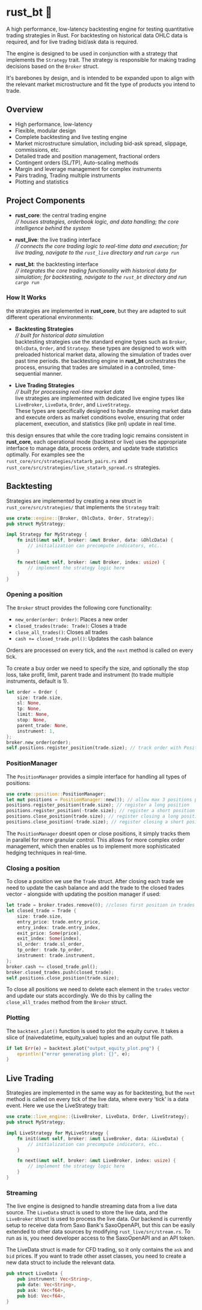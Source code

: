# rust_bt 🦀

A high performance, low-latency backtesting engine for testing quantitative trading strategies in Rust. For backtesting on historical data OHLC data is required, and for live trading bid/ask data is required.

The engine is designed to be used in conjunction with a strategy that implements the `Strategy` trait. The strategy is responsible for making trading decisions based on the `Broker` struct. 

It's barebones by design, and is intended to be expanded upon to align with the relevant market microstructure and fit the type of products you intend to trade.  

## Overview

- High performance, low-latency 
- Flexible, modular design
- Complete backtesting and live testing engine 
- Market microstructure simulation, including bid-ask spread, slippage, commissions, etc.
- Detailed trade and position management, fractional orders
- Contingent orders (SL/TP), Auto-scaling methods
- Margin and leverage management for complex instruments
- Pairs trading, Trading multiple instruments
- Plotting and statistics

## Project Components

- **rust_core**: the central trading engine  
  *// houses strategies, orderbook logic, and data handling; the core intelligence behind the system*

- **rust_live**: the live trading interface  
  *// connects the core trading logic to real-time data and execution; for live trading, navigate to the `rust_live` directory and run `cargo run`*

- **rust_bt**: the backtesting interface  
  *// integrates the core trading functionality with historical data for simulation; for backtesting, navigate to the `rust_bt` directory and run `cargo run`*

### How It Works

the strategies are implemented in **rust_core**, but they are adapted to suit different operational environments:

- **Backtesting Strategies**  
  *// built for historical data simulation*  
  backtesting strategies use the standard engine types such as `Broker`, `OhlcData`, `Order`, and `Strategy`.
  these types are designed to work with preloaded historical market data, allowing the simulation of trades over past time periods. the backtesting engine in **rust_bt** orchestrates the process, ensuring that trades are simulated in a controlled, time-sequential manner.

- **Live Trading Strategies**  
  *// built for processing real-time market data*  
  live strategies are implemented with dedicated live engine types like `LiveBroker`, `LiveData`, `Order`, and `LiveStrategy`.  
  These types are specifically designed to handle streaming market data and execute orders as market conditions evolve, ensuring that order placement, execution, and statistics (like pnl) update in real time.

this design ensures that while the core trading logic remains consistent in **rust_core**, each operational mode (backtest or live) uses the appropriate interface to manage data, process orders, and update trade statistics optimally. For examples see the `rust_core/src/strategies/statarb_pairs.rs` and `rust_core/src/strategies/live_statarb_spread.rs` strategies.

## Backtesting 

Strategies are implemented by creating a new struct in `rust_core/src/strategies/` that implements the `Strategy` trait:

```rust
use crate::engine::{Broker, OhlcData, Order, Strategy};
pub struct MyStrategy;

impl Strategy for MyStrategy {
    fn init(&mut self, broker: &mut Broker, data: &OhlcData) {
        // initialization can precompute indicators, etc..
    }

    fn next(&mut self, broker: &mut Broker, index: usize) {
        // implement the strategy logic here
    }
}
```

### Opening a position
The `Broker` struct provides the following core functionality:

- `new_order(order: Order)`: Places a new order
- `closed_trades(trade: Trade)`: Closes a trade
- `close_all_trades()`: Closes all trades
- `cash += closed_trade.pnl()`: Updates the cash balance

Orders are processed on every tick, and the `next` method is called on every tick.

To create a buy order we need to specify the size, and optionally the stop loss, take profit, limit, parent trade and instrument (to trade multiple instruments, default is 1).

```rust
let order = Order {
    size: trade.size,
    sl: None,
    tp: None,
    limit: None,
    stop: None,
    parent_trade: None,
    instrument: 1,
};
broker.new_order(order);
self.positions.register_position(trade.size); // track order with PositionManager (optional)
```
### PositionManager
The `PositionManager` provides a simple interface for handling all types of positions:

```rust
use crate::position::PositionManager;
let mut positions = PositionManager::new(3); // allow max 3 positions per side (Long and Short)
positions.register_position(trade.size); // register a long position
positions.register_position(-trade.size); // register a short position
positions.close_position(trade.size); // register closing a long position
positions.close_position(-trade.size); // register closing a short position
```
The `PositionManager` doesnt open or close positions, it simply tracks them in parallel for more granular control. This allows for more complex order management, which then enables us to implement more sophisticated hedging techniques in real-time. 

### Closing a position
To close a position we use the `Trade` struct. After closing each trade we need to update the cash balance and add the trade to the closed trades vector - alongside with updating the position manager if used:

```rust
let trade = broker.trades.remove(0); //closes first position in trades vector
let closed_trade = Trade {
    size: trade.size,
    entry_price: trade.entry_price,
    entry_index: trade.entry_index,
    exit_price: Some(price),
    exit_index: Some(index),
    sl_order: trade.sl_order,
    tp_order: trade.tp_order,
    instrument: trade.instrument,
};
broker.cash += closed_trade.pnl();
broker.closed_trades.push(closed_trade);
self.positions.close_position(trade.size);
```

To close all positions we need to delete each element in the `trades` vector and update our stats accordingly. We do this by calling the `close_all_trades` method from the `Broker` struct.

### Plotting

The `backtest.plot()` function is used to plot the equity curve. It takes a slice of (naivedatetime, equity_value) tuples and an output file path.

```rust
if let Err(e) = backtest.plot("output_equity_plot.png") {
    eprintln!("error generating plot: {}", e);
}
```

## Live Trading 

Strategies are implemented in the same way as for backtesting, but the `next` method is called on every tick of the live data, where every 'tick' is a data event. Here we use the LiveStrategy trait:

```rust
use crate::live_engine::{LiveBroker, LiveData, Order, LiveStrategy};
pub struct MyStrategy;

impl LiveStrategy for MyLiveStrategy {
    fn init(&mut self, broker: &mut LiveBroker, data: &LiveData) {
        // initialization can precompute indicators, etc..
    }

    fn next(&mut self, broker: &mut LiveBroker, index: usize) {
        // implement the strategy logic here
    }
}
```

### Streaming

The live engine is designed to handle streaming data from a live data source. The `LiveData` struct is used to store the live data, and the `LiveBroker` struct is used to process the live data. Our backend is currently setup to receive data from Saxo Bank's SaxoOpenAPI, but this can be easily extended to other data sources by modifying `rust_live/src/stream.rs`. To run as is, you need developer access to the SaxoOpenAPI and an API token. 

The LiveData struct is made for CFD trading, so it only contains the `ask` and `bid` prices. If you want to trade other asset classes, you need to create a new data struct to include the relevant data.

```rust
pub struct LiveData {
    pub instrument: Vec<String>,
    pub date: Vec<String>,
    pub ask: Vec<f64>,
    pub bid: Vec<f64>,
}
```






